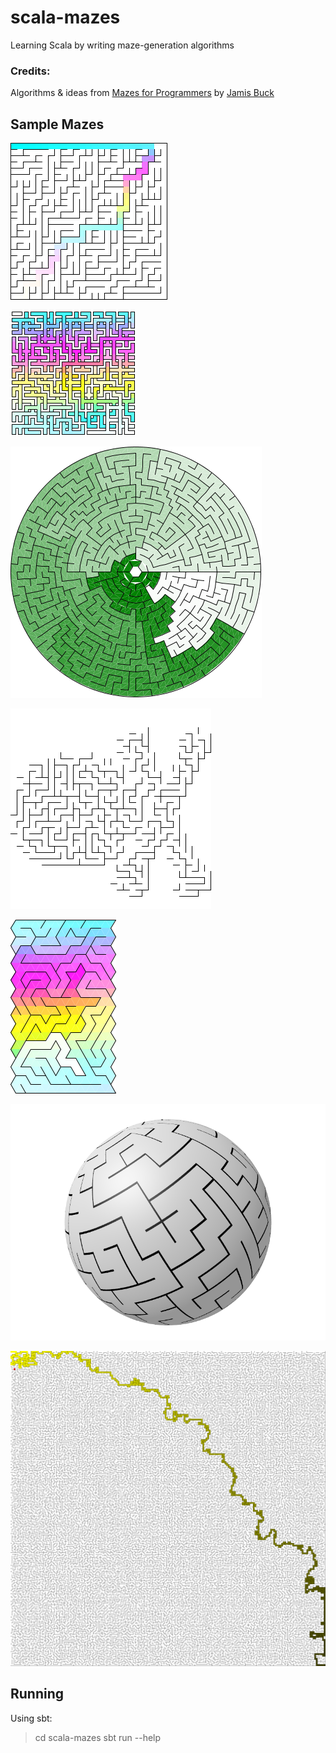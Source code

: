 # scala-mazes

Learning Scala by writing maze-generation algorithms

### Credits:
Algorithms & ideas from [Mazes for Programmers](https://pragprog.com/titles/jbmaze/mazes-for-programmers/) by [Jamis Buck](https://twitter.com/jamis?ref_src=twsrc%5Egoogle%7Ctwcamp%5Eserp%7Ctwgr%5Eauthor)
  
## Sample Mazes

![grid](scala-mazes/generated/maze-bt-25x25.png)

![weave](scala-mazes/generated/maze-kruskals-weave.png)

![polar](scala-mazes/generated/maze-po-rb-20x1.png)

![shape](scala-mazes/generated/maze-rb-skull.png)

![triangle](scala-mazes/generated/maze-tr-rb-20x20.png)

![sphere](scala-mazes/generated/sphere.png)

![longestpath](scala-mazes/generated/weighted-rerouted.png)

## Running

Using sbt:

> cd scala-mazes
> sbt
> run --help
